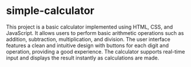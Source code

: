 # simple-calculator

This project is a basic calculator implemented using HTML, CSS, and JavaScript. It allows users to perform basic arithmetic operations such as addition, subtraction, multiplication, and division. The user interface features a clean and intuitive design with buttons for each digit and operation, providing a good experience. The calculator supports real-time input and displays the result instantly as calculations are made.
